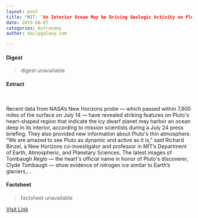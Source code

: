 ```yaml
---
layout: post
title: "MIT: "An Interior Ocean May be Driving Geologic Activity on Pluto""
date: 2015-08-07
categories: Astronomy
author: dailygalaxy.com

---
```



#### Digest
>digest unavailable

#### Extract
>    Recent data from NASA’s New Horizons probe — which passed within 7,800 miles of the surface on July 14 — have revealed striking features on Pluto's heart-shaped region that indicate the icy dwarf planet may harbor an ocean deep in its interior, according to mission scientists during a July 24 press briefing. They also provided new information about Pluto's thin atmosphere. “We are amazed to see Pluto as dynamic and active as it is,” said Richard Binzel, a New Horizons co-investigator and professor in MIT’s Department of Earth, Atmospheric, and Planetary Sciences. The latest images of Tombaugh Regio — the heart's official name in honor of Pluto's discoverer, Clyde Tombaugh — show evidence of nitrogen ice similar to Earth’s glaciers,...

#### Factsheet
>factsheet unavailable

[Visit Link](http://www.dailygalaxy.com/my_weblog/2015/07/mit-an-interior-ocean-may-be-driving-geologic-activity-on-pluto.html)


